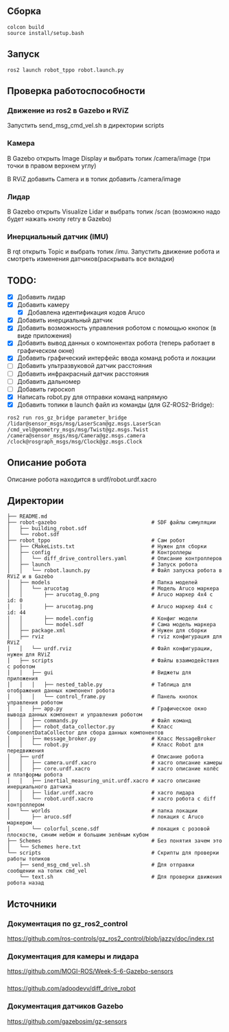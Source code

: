 ## Сборка
```
colcon build
source install/setup.bash
```
## Запуск
```
ros2 launch robot_tppo robot.launch.py
```
## Проверка работоспособности
### Движение из ros2 в Gazebo и RViZ
Запустить send_msg_cmd_vel.sh в директории scripts
### Камера
В Gazebo открыть Image Display и выбрать топик /camera/image (три точки в правом верхнем углу)

В RViZ добавить Camera и в топик добавить /camera/image 
### Лидар
В Gazebo открыть Visualize Lidar и выбрать топик /scan (возможно надо будет нажать кнопу retry в Gazebo)
### Инерциальный датчик (IMU)
В rqt открыть Topic и выбрать топик /imu. Запустить движение робота и смотреть изменения датчиков(раскрывать все вкладки)

## TODO:
- [x] Добавить лидар
- [x] Добавить камеру
    - [x] Добавлена идентификация кодов Aruco  
- [x] Добавить инерциальный датчик
- [x] Добавить возможность управления роботом с помощью кнопок (в виде приложения)
- [x] Добавить вывод данных о компонентах робота (теперь работает в графическом окне)
- [x] Добавить графический интерфейс ввода команд робота и локации
- [ ] Добавить ультразвуковой датчик расстояния
- [ ] Добавить инфракрасный датчик расстояния
- [ ] Добавить дальномер
- [ ] Добавить гироскоп
- [x] Написать robot.py для отправки команд напрямую
- [x] Добавить топики в launch файл из команды (для GZ-ROS2-Bridge):
```shell
ros2 run ros_gz_bridge parameter_bridge
/lidar@sensor_msgs/msg/LaserScan@gz.msgs.LaserScan
/cmd_vel@geometry_msgs/msg/Twist@gz.msgs.Twist
/camera@sensor_msgs/msg/Camera@gz.msgs.camera
/clock@rosgraph_msgs/msg/Clock@gz.msgs.Clock
```
## Описание робота 
Описание робота находится в urdf/robot.urdf.xacro
## Директории
```shell
├── README.md                            
├── robot-gazebo                               # SDF файлы симуляции
│   ├── building_robot.sdf
│   └── robot.sdf
├── robot_tppo                                 # Сам робот
│   ├── CMakeLists.txt                         # Нужен для сборки
│   ├── config                                 # Контроллеры
│   │   └── diff_drive_controllers.yaml        # Описание контроллеров
│   ├── launch                                 # Запуск робота
│   │   └── robot.launch.py                    # Файл запуска робота в RViZ и в Gazebo
│   ├── models                                 # Папка моделей
│   │   └── arucotag                           # Модель Aruco маркера
│   │       ├── arucotag_0.png                 # Aruco маркер 4x4 c id: 0
│   │       ├── arucotag.png                   # Aruco маркер 4x4 c id: 44
│   │       ├── model.config                   # Конфиг модели
│   │       └── model.sdf                      # Сама модель маркера
│   ├── package.xml                            # Нужен для сборки
│   ├── rviz                                   # rviz конфигурация для RViZ
│   │   └── urdf.rviz                          # Файл конфигурации, нужен для RViZ
│   ├── scripts                                # Файлы взаимодействия с роботом
│   │   ├── gui                                # Виджеты для приложения
│   │   │   ├── nested_table.py                # Таблица для отображения данных компонент робота
│   │   │   └── control_frame.py               # Панель кнопок управления роботом
│   │   ├── app.py                             # Графическое окно вывода данных компонент и управления роботом
│   │   ├── commands.py                        # Файл команд
│   │   ├── robot_data_collector.py            # Класс ComponentDataCollector для сбора данных компонентов
│   │   ├── message_broker.py                  # Класс MessageBroker
│   │   └── robot.py                           # Класс Robot для передвижения
│   ├── urdf                                   # Описание робота 
│   │   ├── camera.urdf.xacro                  # xacro описание камеры 
│   │   ├── core.urdf.xacro                    # xacro описание колёс и платформы робота
│   │   ├── inertial_measuring_unit.urdf.xacro # xacro описание инерциального датчика
│   │   ├── lidar.urdf.xacro                   # xacro лидара 
│   │   └── robot.urdf.xacro                   # xacro робота с diff контроллером 
│   └── worlds                                 # папка локации
│       ├── aruco.sdf                          # локация с Aruco маркером
│       └── colorful_scene.sdf                 # локация с розовой плоскостю, синим небом и большим зелёным кубом
├── Schemes                                    # Без понятия зачем это
│   └── Schemes here.txt
└── scripts                                    # Скрипты для проверки работы топиков             
    ├── send_msg_cmd_vel.sh                    # Для отправки сообщении на топик cmd_vel
    └── text.sh                                # Для проверки движения робота назад
```

## Источники 
### Документация по gz_ros2_control
https://github.com/ros-controls/gz_ros2_control/blob/jazzy/doc/index.rst
### Документация для камеры и лидара 
https://github.com/MOGI-ROS/Week-5-6-Gazebo-sensors
### 
https://github.com/adoodevv/diff_drive_robot
### Документация датчиков Gazebo
https://github.com/gazebosim/gz-sensors
